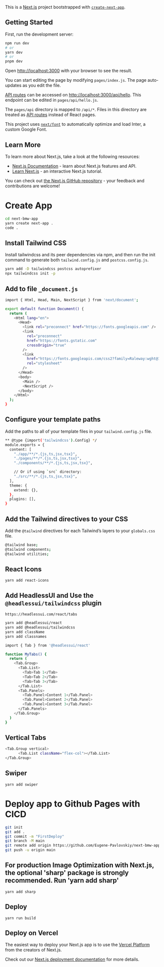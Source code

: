This is a [Next.js](https://nextjs.org/) project bootstrapped with
[`create-next-app`](https://github.com/vercel/next.js/tree/canary/packages/create-next-app).

## Getting Started

First, run the development server:

```bash
npm run dev
# or
yarn dev
# or
pnpm dev
```

Open [http://localhost:3000](http://localhost:3000) with your browser to see the
result.

You can start editing the page by modifying `pages/index.js`. The page
auto-updates as you edit the file.

[API routes](https://nextjs.org/docs/api-routes/introduction) can be accessed on
[http://localhost:3000/api/hello](http://localhost:3000/api/hello). This
endpoint can be edited in `pages/api/hello.js`.

The `pages/api` directory is mapped to `/api/*`. Files in this directory are
treated as [API routes](https://nextjs.org/docs/api-routes/introduction) instead
of React pages.

This project uses
[`next/font`](https://nextjs.org/docs/basic-features/font-optimization) to
automatically optimize and load Inter, a custom Google Font.

## Learn More

To learn more about Next.js, take a look at the following resources:

- [Next.js Documentation](https://nextjs.org/docs) - learn about Next.js
  features and API.
- [Learn Next.js](https://nextjs.org/learn) - an interactive Next.js tutorial.

You can check out
[the Next.js GitHub repository](https://github.com/vercel/next.js/) - your
feedback and contributions are welcome!

# Create App

```bash
cd next-bmw-app
yarn create next-app .
code .
```

## Install Tailwind CSS

Install tailwindcss and its peer dependencies via npm, and then run the init
command to generate both `tailwind.config.js` and `postcss.config.js`.

```bash
yarn add -D tailwindcss postcss autoprefixer
npx tailwindcss init -p
```

## Add to file `_document.js`

```bash
import { Html, Head, Main, NextScript } from 'next/document';

export default function Document() {
  return (
    <Html lang="en">
      <Head>
        <link rel="preconnect" href="https://fonts.googleapis.com" />
        <link
          rel="preconnect"
          href="https://fonts.gstatic.com"
          crossOrigin="true"
        />
        <link
          href="https://fonts.googleapis.com/css2?family=Raleway:wght@100;200;300;400;500;600;700;800;900&display=swap"
          rel="stylesheet"
        />
      </Head>
      <body>
        <Main />
        <NextScript />
      </body>
    </Html>
  );
}
```

## Configure your template paths

Add the paths to all of your template files in your `tailwind.config.js` file.

```bash
** @type {import('tailwindcss').Config} */
module.exports = {
  content: [
    "./app/**/*.{js,ts,jsx,tsx}",
    "./pages/**/*.{js,ts,jsx,tsx}",
    "./components/**/*.{js,ts,jsx,tsx}",

    // Or if using `src` directory:
    "./src/**/*.{js,ts,jsx,tsx}",
  ],
  theme: {
    extend: {},
  },
  plugins: [],
}
```

## Add the Tailwind directives to your CSS

Add the `@tailwind` directives for each Tailwind’s layers to your `globals.css`
file.

```bash
@tailwind base;
@tailwind components;
@tailwind utilities;
```

## React Icons

`yarn add react-icons`

## Add HeadlessUI and Use the `@headlessui/tailwindcss` plugin

`https://headlessui.com/react/tabs`

```bash
yarn add @headlessui/react
yarn add @headlessui/tailwindcss
yarn add className
yarn add classnames
```

```bash
import { Tab } from '@headlessui/react'

function MyTabs() {
  return (
    <Tab.Group>
      <Tab.List>
        <Tab>Tab 1</Tab>
        <Tab>Tab 2</Tab>
        <Tab>Tab 3</Tab>
      </Tab.List>
      <Tab.Panels>
        <Tab.Panel>Content 1</Tab.Panel>
        <Tab.Panel>Content 2</Tab.Panel>
        <Tab.Panel>Content 3</Tab.Panel>
      </Tab.Panels>
    </Tab.Group>
  )
}
```

## Vertical Tabs

```bash
<Tab.Group vertical>
      <Tab.List className="flex-col"></Tab.List>
</Tab.Group>
```

## Swiper
`yarn add swiper`

# Deploy app to Github Pages with CICD

```bash
git init
git add .
git commit -m "FirstDeploy"
git branch -M main
git remote add origin https://github.com/Eugene-Pavlovskiy/next-bmw-app.git
git push -u origin main
```

## For production Image Optimization with Next.js, the optional 'sharp' package is strongly recommended. Run 'yarn add sharp'

`yarn add sharp`

## Deploy

`yarn run build`

## Deploy on Vercel

The easiest way to deploy your Next.js app is to use the
[Vercel Platform](https://vercel.com/new?utm_medium=default-template&filter=next.js&utm_source=create-next-app&utm_campaign=create-next-app-readme)
from the creators of Next.js.

Check out our
[Next.js deployment documentation](https://nextjs.org/docs/deployment) for more
details.
